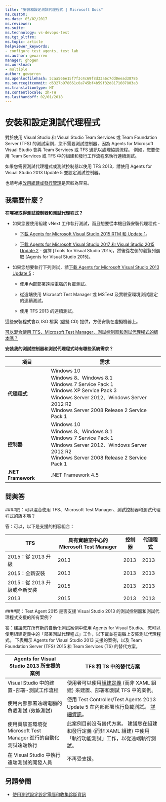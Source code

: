 ```yaml
---
title: "安裝和設定測試代理程式 | Microsoft Docs"
ms.custom: 
ms.date: 05/02/2017
ms.reviewer: 
ms.suite: 
ms.technology: vs-devops-test
ms.tgt_pltfrm: 
ms.topic: article
helpviewer_keywords:
- configure test agents, test lab
ms.author: gewarren
manager: ghogen
ms.workload:
- multiple
author: gewarren
ms.openlocfilehash: 5caa566e15f7f3c4c69f8d33a6c7dd0eead38785
ms.sourcegitcommit: d6327b978661c0a745bf4b59f32d8171607803a3
ms.translationtype: HT
ms.contentlocale: zh-TW
ms.lasthandoff: 02/01/2018
---
```

# <a name="install-and-configure-test-agents"></a>安裝和設定測試代理程式

對於使用 Visual Studio 和 Visual Studio Team Services 或 Team Foundation Server (TFS) 的測試案例，您不需要測試控制器，因為 Agents for Microsoft Visual Studio 會與 Team Services 或 TFS 通訊以處理協調流程。 例如，您要使用 Team Services 或 TFS 中的組建和發行工作流程來執行連續測試。

如果您需要測試代理程式或測試控制器以使用 TFS 2013，請使用 Agents for Visual Studio 2013 Update 5 並設定測試控制器。

也請考慮[改用組建或發行管理](use-build-or-rm-instead-of-lab-management.md)是否較為容易。

## <a name="what-do-i-need"></a>我需要什麼？

**在哪裡取得測試控制器和測試代理程式？**

* 如果您要使用組建 vNext 工作執行測試，而且想要從本機目錄安裝代理程式 - 

  * [下載 Agents for Microsoft Visual Studio 2015 RTM 和 Update 1](http://go.microsoft.com/fwlink/p/?LinkId=619266)。 

  * [下載 Agents for Microsoft Visual Studio 2017 和 Visual Studio 2015 Update 2](https://www.visualstudio.com/downloads/download-visual-studio-vs) - 選擇 [Tools for Visual Studio 2015]，然後從左側的瀏覽列選取 [Agents for Visual Studio 2015]。

* 如果您想要執行下列測試，請[下載 Agents for Microsoft Visual Studio 2013 Update 5](http://go.microsoft.com/fwlink/p/?LinkId=619264)：

  * 使用內部部署遠端電腦的負載測試。

  * 從遠端使用 Microsoft Test Manager 或 MSTest 及實驗室環境測試設定的連續測試。

  * 使用 TFS 2013 的連續測試。

這些安裝程式會以 ISO 檔案 (虛擬 CD) 提供，方便安裝在虛擬機器上。 

[可以混合使用 TFS、Microsoft Test Manager、測試控制器和測試代理程式的版本嗎？](#MixedVersions)

**安裝我的測試控制器和測試代理程式時有哪些系統需求？**

| 項目 | 需求 |
| ---- | ------------ |
| **代理程式** | Windows 10<br />Windows 8、Windows 8.1<br />Windows 7 Service Pack 1<br />Windows XP Service Pack 3<br />Windows Server 2012、Windows Server 2012 R2<br />Windows Server 2008 Release 2 Service Pack 1 |
| **控制器** | Windows 10<br />Windows 8、Windows 8.1<br />Windows 7 Service Pack 1<br />Windows Server 2012、Windows Server 2012 R2<br />Windows Server 2008 Release 2 Service Pack 1 |
| **.NET Framework** | .NET Framework 4.5 |

## <a name="q--a"></a>問與答

<!-- BEGINSECTION class="m-qanda" -->

<a name="MixedVersions"></a>

####<a name="q-can-i-mix-versions-of-tfs-microsoft-test-manager-the-test-controller-and-test-agent"></a>問：可以混合使用 TFS、Microsoft Test Manager、測試控制器和測試代理程式的版本嗎？

答：可以，以下是支援的相容組合：

| TFS | 具有實驗室中心的 Microsoft Test Manager | 控制器 | 代理程式 |
| --- | -------------------------------------- | ---------- | ----- |
| 2015：從 2013 升級 | 2013 | 2013 |2013 |
| 2015：全新安裝 | 2013 | 2013 | 2013 |
| 2015：從 2013 升級或全新安裝 | 2015 | 2013 | 2013 |
| 2013 | 2015 | 2013 | 2013 |

####<a name="q-will-the-test-agent-2015-support-all-the-scenarios-supported-by-test-controller-and-test-agent-of-visual-studio-2013"></a>問：Test Agent 2015 是否支援 Visual Studio 2013 的測試控制器和測試代理程式支援的所有案例？

答：建議您在所有新的自動化測試案例中使用 Agents for Visual Studio。 您可以使用組建定義中的「部署測試代理程式」工作，以下載並在電腦上安裝測試代理程式。
下表顯示 Agents for Visual Studio 2013 支援的案例，以及 Team Foundation Server (TFS) 2015 和 Team Services (TS) 的替代方案。

| Agents for Visual Studio 2013 所支援的案例 | TFS 和 TS 中的替代方案 |
| --- | --- |
| Visual Studio 中的建置-部署-測試工作流程 | 使用者可以使用[組建定義](https://www.visualstudio.com/team-services/continuous-integration/) (而非 XAML 組建) 來建置、部署和測試 TFS 中的案例。 |
| 使用內部部署遠端電腦的負載測試 (效能測試) | 使用 Test Controller/Test Agents 2013 Update 5 在內部部署執行負載測試。 [詳細資訊](https://msdn.microsoft.com/library/ff400223.aspx)。 |
| 使用實驗室環境從 Microsoft Test Manager 進行的自動化測試遠端執行 | 此案例目前沒有替代方案。 建議您在組建和發行定義 (而非 XAML 組建) 中使用「執行功能測試」工作，以從遠端執行測試。 |
| 在 Visual Studio 中執行遠端測試的開發人員 | 不再受支援。 |

<!-- ENDSECTION -->

## <a name="see-also"></a>另請參閱

* [使用測試設定設定電腦和收集診斷資訊](https://msdn.microsoft.com/library/dd286743%28v=vs.140%29.aspx)

